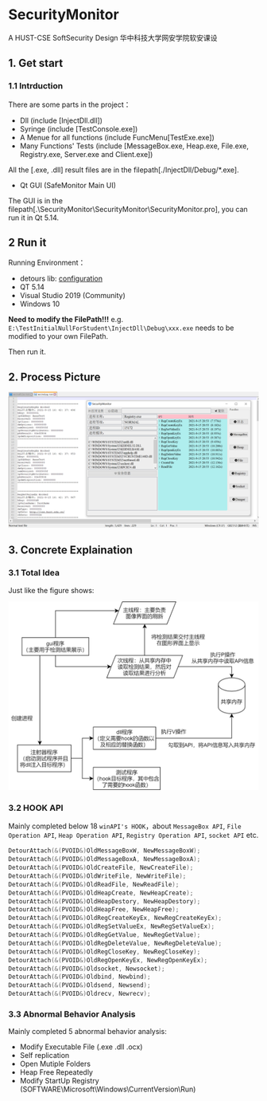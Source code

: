 # SecurityMonitor
A HUST-CSE SoftSecurity Design
华中科技大学网安学院软安课设

## 1. Get start

### 1.1 Intrduction

There are some parts in the project：

- Dll (include [InjectDll.dll])
- Syringe (include [TestConsole.exe])
- A Menue for all functions (include FuncMenu[TestExe.exe])
- Many Functions' Tests (include [MessageBox.exe, Heap.exe, File.exe, Registry.exe, Server.exe and Client.exe])

All the [.exe, .dll] result files are in the filepath[./InjectDll/Debug/*.exe].

- Qt GUI (SafeMonitor Main UI)

The GUI is in the filepath[.\SecurityMonitor\SecurityMonitor\SecurityMonitor.pro], you can run it in Qt 5.14.

## 2 Run it

Running Environment：

* detours lib: [configuration](https://blog.csdn.net/weixin_44338712/article/details/115261358)
* QT 5.14
* Visual Studio 2019 (Community)
* Windows 10

<b>Need to modify the FilePath!!!</b>
e.g. `E:\TestInitialNullForStudent\InjectDll\Debug\xxx.exe` needs to be modified to your own FilePath.

Then run it.

## 2. Process Picture

![1](./img/1.png)

## 3. Concrete Explaination

### 3.1 Total Idea

Just like the figure shows:

![2](./img/2.png)

### 3.2 HOOK API

Mainly completed below 18 `winAPI's HOOK`，about `MessageBox API`, `File Operation API`, `Heap Operation API`, `Registry Operation API`, `socket API` etc.

~~~cpp
DetourAttach(&(PVOID&)OldMessageBoxW, NewMessageBoxW);
DetourAttach(&(PVOID&)OldMessageBoxA, NewMessageBoxA);
DetourAttach(&(PVOID&)OldCreateFile, NewCreateFile);
DetourAttach(&(PVOID&)OldWriteFile, NewWriteFile);
DetourAttach(&(PVOID&)OldReadFile, NewReadFile);
DetourAttach(&(PVOID&)OldHeapCreate, NewHeapCreate);
DetourAttach(&(PVOID&)OldHeapDestory, NewHeapDestory);
DetourAttach(&(PVOID&)OldHeapFree, NewHeapFree);
DetourAttach(&(PVOID&)OldRegCreateKeyEx, NewRegCreateKeyEx);
DetourAttach(&(PVOID&)OldRegSetValueEx, NewRegSetValueEx);
DetourAttach(&(PVOID&)OldRegGetValue, NewRegGetValue);
DetourAttach(&(PVOID&)OldRegDeleteValue, NewRegDeleteValue);
DetourAttach(&(PVOID&)OldRegCloseKey, NewRegCloseKey);
DetourAttach(&(PVOID&)OldRegOpenKeyEx, NewRegOpenKeyEx);
DetourAttach(&(PVOID&)Oldsocket, Newsocket);
DetourAttach(&(PVOID&)Oldbind, Newbind);
DetourAttach(&(PVOID&)Oldsend, Newsend);
DetourAttach(&(PVOID&)Oldrecv, Newrecv);
~~~


### 3.3 Abnormal Behavior Analysis

Mainly completed 5 abnormal behavior analysis:

- Modify Executable File (.exe .dll .ocx)
- Self replication
- Open Mutiple Folders
- Heap Free Repeatedly
- Modify StartUp Registry (SOFTWARE\Microsoft\Windows\CurrentVersion\Run)

